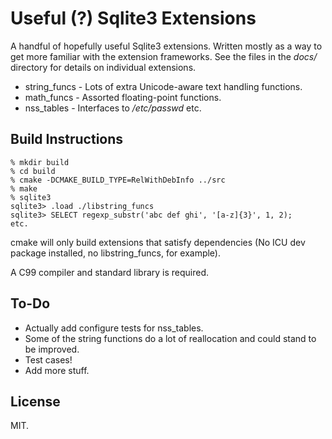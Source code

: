 Useful (?) Sqlite3 Extensions
=============================

A handful of hopefully useful Sqlite3 extensions. Written mostly as a
way to get more familiar with the extension frameworks. See the files
in the *docs/* directory for details on individual extensions.

* string_funcs - Lots of extra Unicode-aware text handling functions.
* math_funcs - Assorted floating-point functions.
* nss_tables - Interfaces to */etc/passwd* etc.

Build Instructions
------------------

    % mkdir build
    % cd build
    % cmake -DCMAKE_BUILD_TYPE=RelWithDebInfo ../src
    % make
    % sqlite3
    sqlite3> .load ./libstring_funcs
    sqlite3> SELECT regexp_substr('abc def ghi', '[a-z]{3}', 1, 2);
    etc.

cmake will only build extensions that satisfy dependencies (No ICU dev
package installed, no libstring_funcs, for example).

A C99 compiler and standard library is required.

To-Do
-----

* Actually add configure tests for nss_tables.
* Some of the string functions do a lot of reallocation and could
  stand to be improved.
* Test cases!
* Add more stuff.

License
-------

MIT.

         
